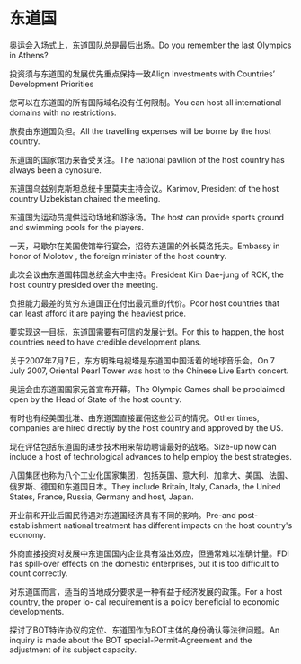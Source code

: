 # 东道国

<p><span class="chinese">奥运会入场式上，东道国队总是最后出场。</span><span class="english">Do you remember the last Olympics in Athens?</span></p>

<p><span class="chinese">投资须与东道国的发展优先重点保持一致</span><span class="english">Align Investments with Countries’ Development Priorities</span></p>

<p><span class="chinese">您可以在东道国的所有国际域名没有任何限制。</span><span class="english">You can host all international domains with no restrictions.</span></p>

<p><span class="chinese">旅费由东道国负担。</span><span class="english">All the travelling expenses will be borne by the host country.</span></p>

<p><span class="chinese">东道国的国家馆历来备受关注。</span><span class="english">The national pavilion of the host country has always been a cynosure.</span></p>

<p><span class="chinese">东道国乌兹别克斯坦总统卡里莫夫主持会议。</span><span class="english">Karimov, President of the host country Uzbekistan chaired the meeting.</span></p>

<p><span class="chinese">东道国为运动员提供运动场地和游泳场。</span><span class="english">The host can provide sports ground and swimming pools for the players.</span></p>

<p><span class="chinese">一天，马歇尔在美国使馆举行宴会，招待东道国的外长莫洛托夫。</span><span class="english">Embassy in honor of Molotov , the foreign minister of the host country.</span></p>

<p><span class="chinese">此次会议由东道国韩国总统金大中主持。</span><span class="english">President Kim Dae-jung of ROK, the host country presided over the meeting.</span></p>

<p><span class="chinese">负担能力最差的贫穷东道国正在付出最沉重的代价。</span><span class="english">Poor host countries that can least afford it are paying the heaviest price.</span></p>

<p><span class="chinese">要实现这一目标，东道国需要有可信的发展计划。</span><span class="english">For this to happen, the host countries need to have credible development plans.</span></p>

<p><span class="chinese">关于2007年7月7日，东方明珠电视塔是东道国中国活着的地球音乐会。</span><span class="english">On 7 July 2007, Oriental Pearl Tower was host to the Chinese Live Earth concert.</span></p>

<p><span class="chinese">奥运会由东道国国家元首宣布开幕。</span><span class="english">The Olympic Games shall be proclaimed open by the Head of State of the host country.</span></p>

<p><span class="chinese">有时也有经美国批准、由东道国直接雇佣这些公司的情况。</span><span class="english">Other times, companies are hired directly by the host country and approved by the US.</span></p>

<p><span class="chinese">现在评估包括东道国的进步技术用来帮助聘请最好的战略。</span><span class="english">Size-up now can include a host of technological advances to help employ the best strategies.</span></p>

<p><span class="chinese">八国集团也称为八个工业化国家集团，包括英国、意大利、加拿大、美国、法国、俄罗斯、德国和东道国日本。</span><span class="english">They include Britain, Italy, Canada, the United States, France, Russia, Germany and host, Japan.</span></p>

<p><span class="chinese">开业前和开业后国民待遇对东道国经济具有不同的影响。</span><span class="english">Pre-and post-establishment national treatment has different impacts on the host country's economy.</span></p>

<p><span class="chinese">外商直接投资对发展中东道国国内企业具有溢出效应，但通常难以准确计量。</span><span class="english">FDI has spill-over effects on the domestic enterprises, but it is too difficult to count correctly.</span></p>

<p><span class="chinese">对东道国而言，适当的当地成分要求是一种有益于经济发展的政策。</span><span class="english">For a host country, the proper lo- cal requirement is a policy beneficial to economic developments.</span></p>

<p><span class="chinese">探讨了BOT特许协议的定位、东道国作为BOT主体的身份确认等法律问题。</span><span class="english">An inquiry is made about the BOT special-Permit-Agreement and the adjustment of its subject capacity.</span></p>

